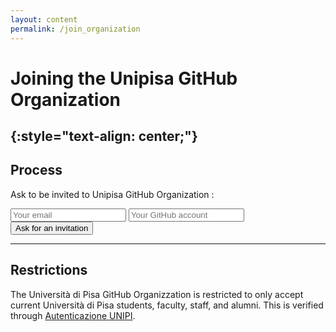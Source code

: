 ```yaml
---
layout: content
permalink: /join_organization
---
```

# **Joining the Unipisa GitHub Organization**
{:style="text-align: center;"}
---

## **Process**  
Ask to be invited to Unipisa GitHub Organization :  
<form method="POST" action="https://formspree.io/%67%75%69%64%6f%2e%73%63%61%74%65%6e%61@%75%6e%69%70%69%2e%69%74">
  <input  class="rounded" type="email" name="email" placeholder="Your email">
  <input  class="rounded" name="message" placeholder="Your GitHub account">
  <input class="rounded" type="submit" value ="Ask for an invitation">
  <input type="hidden" name="_subject" value="NEW USER" />
</form>



---

## **Restrictions**  
The Università di Pisa GitHub Organizzation is restricted to only accept current Università di Pisa students, faculty, staff, and alumni. This is verified through [Autenticazione UNIPI](https://authportal.unipi.it/).

